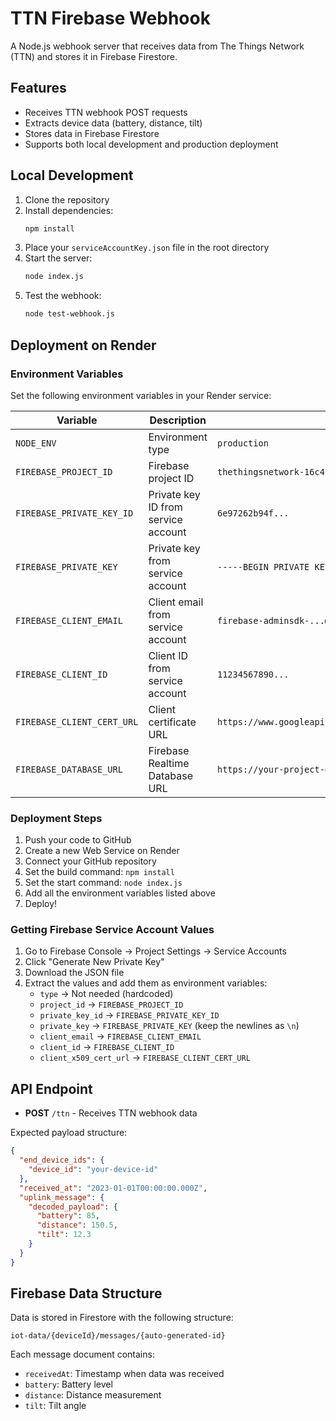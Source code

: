 # TTN Firebase Webhook

A Node.js webhook server that receives data from The Things Network (TTN) and stores it in Firebase Firestore.

## Features

- Receives TTN webhook POST requests
- Extracts device data (battery, distance, tilt)
- Stores data in Firebase Firestore
- Supports both local development and production deployment

## Local Development

1. Clone the repository
2. Install dependencies:
   ```bash
   npm install
   ```
3. Place your `serviceAccountKey.json` file in the root directory
4. Start the server:
   ```bash
   node index.js
   ```
5. Test the webhook:
   ```bash
   node test-webhook.js
   ```

## Deployment on Render

### Environment Variables

Set the following environment variables in your Render service:

| Variable | Description | Example |
|----------|-------------|---------|
| `NODE_ENV` | Environment type | `production` |
| `FIREBASE_PROJECT_ID` | Firebase project ID | `thethingsnetwork-16c4b` |
| `FIREBASE_PRIVATE_KEY_ID` | Private key ID from service account | `6e97262b94f...` |
| `FIREBASE_PRIVATE_KEY` | Private key from service account | `-----BEGIN PRIVATE KEY-----\n...` |
| `FIREBASE_CLIENT_EMAIL` | Client email from service account | `firebase-adminsdk-...@...iam.gserviceaccount.com` |
| `FIREBASE_CLIENT_ID` | Client ID from service account | `11234567890...` |
| `FIREBASE_CLIENT_CERT_URL` | Client certificate URL | `https://www.googleapis.com/robot/v1/metadata/x509/...` |
| `FIREBASE_DATABASE_URL` | Firebase Realtime Database URL | `https://your-project-default-rtdb.firebaseio.com/` |

### Deployment Steps

1. Push your code to GitHub
2. Create a new Web Service on Render
3. Connect your GitHub repository
4. Set the build command: `npm install`
5. Set the start command: `node index.js`
6. Add all the environment variables listed above
7. Deploy!

### Getting Firebase Service Account Values

1. Go to Firebase Console → Project Settings → Service Accounts
2. Click "Generate New Private Key"
3. Download the JSON file
4. Extract the values and add them as environment variables:
   - `type` → Not needed (hardcoded)
   - `project_id` → `FIREBASE_PROJECT_ID`
   - `private_key_id` → `FIREBASE_PRIVATE_KEY_ID`
   - `private_key` → `FIREBASE_PRIVATE_KEY` (keep the newlines as `\n`)
   - `client_email` → `FIREBASE_CLIENT_EMAIL`
   - `client_id` → `FIREBASE_CLIENT_ID`
   - `client_x509_cert_url` → `FIREBASE_CLIENT_CERT_URL`

## API Endpoint

- **POST** `/ttn` - Receives TTN webhook data

Expected payload structure:
```json
{
  "end_device_ids": {
    "device_id": "your-device-id"
  },
  "received_at": "2023-01-01T00:00:00.000Z",
  "uplink_message": {
    "decoded_payload": {
      "battery": 85,
      "distance": 150.5,
      "tilt": 12.3
    }
  }
}
```

## Firebase Data Structure

Data is stored in Firestore with the following structure:
```
iot-data/{deviceId}/messages/{auto-generated-id}
```

Each message document contains:
- `receivedAt`: Timestamp when data was received
- `battery`: Battery level
- `distance`: Distance measurement
- `tilt`: Tilt angle